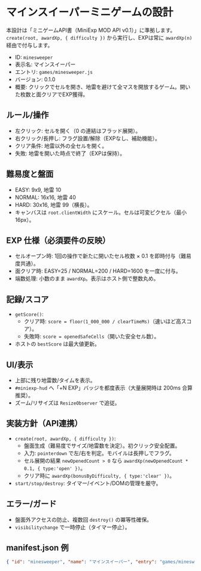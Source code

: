 # マインスイーパーミニゲームの設計

本設計は「ミニゲームAPI書（MiniExp MOD API v0.1）」に準拠します。`create(root, awardXp, { difficulty })` から実行し、EXPは常に `awardXp(n)` 経由で付与します。

- ID: `minesweeper`
- 表示名: マインスイーパー
- エントリ: `games/minesweeper.js`
- バージョン: 0.1.0
- 概要: クリックでセルを開き、地雷を避けて全マスを開放するゲーム。開いた枚数と面クリアでEXP獲得。

## ルール/操作
- 左クリック: セルを開く（0 の連結はフラッド展開）。
- 右クリック/長押し: フラグ設置/解除（EXPなし、補助機能）。
- クリア条件: 地雷以外の全セルを開く。
- 失敗: 地雷を開いた時点で終了（EXPは保持）。

## 難易度と盤面
- EASY: 9x9, 地雷 10
- NORMAL: 16x16, 地雷 40
- HARD: 30x16, 地雷 99（横長）。
- キャンバスは `root.clientWidth` にスケール。セルは可変ピクセル（最小 16px）。

## EXP 仕様（必須要件の反映）
- セルオープン時: 1回の操作で新たに開いたセル枚数 × 0.1 を即時付与（難易度共通）。
- 面クリア時: EASY=25 / NORMAL=200 / HARD=1600 を一度に付与。
- 端数処理: 小数のまま `awardXp`。表示はホスト側で整数丸め。

## 記録/スコア
- `getScore()`:
  - クリア時: `score = floor(1_000_000 / clearTimeMs)`（速いほど高スコア）。
  - 失敗時: `score = openedSafeCells`（開いた安全セル数）。
- ホストの `bestScore` は最大値更新。

## UI/表示
- 上部に残り地雷数/タイムを表示。
- `#miniexp-hud` へ「+N EXP」バッジを都度表示（大量展開時は 200ms 合算推奨）。
- ズーム/リサイズは `ResizeObserver` で追従。

## 実装方針（API連携）
- `create(root, awardXp, { difficulty })`:
  - 盤面生成（難易度でサイズ/地雷数を決定）。初クリック安全配置。
  - 入力: `pointerdown` で左/右を判定。モバイルは長押しでフラグ。
  - セル展開の結果 `newOpenedCount > 0` なら `awardXp(newOpenedCount * 0.1, { type:'open' })`。
  - クリア時に `awardXp(bonusByDifficulty, { type:'clear' })`。
- `start/stop/destroy`: タイマー/イベント/DOMの管理を厳守。

## エラー/ガード
- 盤面外アクセスの防止、複数回 `destroy()` の冪等性確保。
- `visibilitychange` で一時停止（タイマー停止）。

## manifest.json 例
```json
{ "id": "minesweeper", "name": "マインスイーパー", "entry": "games/minesweeper.js", "version": "0.1.0", "description": "開放×0.1 / クリアボーナス", "category": "パズル" }
```
